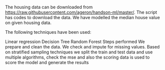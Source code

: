 The housing data can be downloaded from https://raw.githubusercontent.com/ageron/handson-ml/master/. The script has codes to download the data. We have modelled the median house value on given housing data.

The following techniques have been used:

Linear regression
Decision Tree
Random Forest
Steps performed
We prepare and clean the data. We check and impute for missing values.
Based on stratified sampling techniques we split the train and test data and use multiple algorithms, check the mse and also the scoring data is used to score the model and generate the results